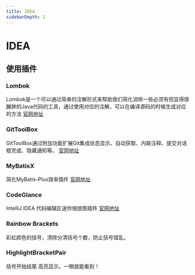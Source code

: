 ```yaml
---
title: IDEA
sidebarDepth: 2
--- 
```


# IDEA

## 使用插件
### Lombok 
Lombok是一个可以通过简单的注解形式来帮助我们简化消除一些必须有但显得很臃肿的Java代码的工具，通过使用对应的注解，可以在编译源码的时候生成对应的方法
[官网地址](https://projectlombok.org/)
### GitToolBox 
GitToolBox通过附加功能扩展Git集成状态显示、自动获取、内联注释、提交对话框完成、隐藏通知等。
[官网地址](https://plugins.jetbrains.com/plugin/7499-gittoolbox/)
### MyBatisX
简化MyBatis-Plus效率插件
[官网地址](https://mp.baomidou.com/)
### CodeGlance 
IntelliJ IDEA 代码编辑区迷你缩放图插件
[官网地址](https://plugins.jetbrains.com/plugin/7275-codeglance)
### Rainbow Brackets
彩虹颜色的括号，清除分清括号个数，防止括号错乱。
### HighlightBracketPair
括号开始结尾 高亮显示。一眼就能看到！  
